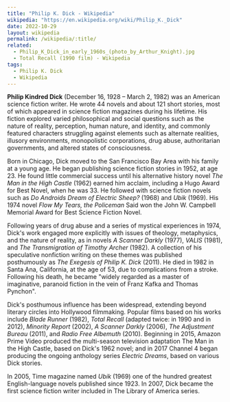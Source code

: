 ```yaml
---
title: "Philip K. Dick - Wikipedia"
wikipedia: "https://en.wikipedia.org/wiki/Philip_K._Dick"
date: 2022-10-29
layout: wikipedia
permalink: /wikipedia/:title/
related:
  - Philip_K_Dick_in_early_1960s_(photo_by_Arthur_Knight).jpg
  - Total Recall (1990 film) - Wikipedia
tags:
  - Philip K. Dick
  - Wikipedia
---
```

**Philip Kindred Dick** (December 16, 1928 – March 2, 1982) was an American science fiction writer. He wrote 44 novels and about 121 short stories, most of which appeared in science fiction magazines during his lifetime. His fiction explored varied philosophical and social questions such as the nature of reality, perception, human nature, and identity, and commonly featured characters struggling against elements such as alternate realities, illusory environments, monopolistic corporations, drug abuse, authoritarian governments, and altered states of consciousness.

Born in Chicago, Dick moved to the San Francisco Bay Area with his family at a young age. He began publishing science fiction stories in 1952, at age 23. He found little commercial success until his alternative history novel *The Man in the High Castle* (1962) earned him acclaim, including a Hugo Award for Best Novel, when he was 33. He followed with science fiction novels such as *Do Androids Dream of Electric Sheep?* (1968) and *Ubik* (1969). His 1974 novel *Flow My Tears, the Policeman* Said won the John W. Campbell Memorial Award for Best Science Fiction Novel.

Following years of drug abuse and a series of mystical experiences in 1974, Dick's work engaged more explicitly with issues of theology, metaphysics, and the nature of reality, as in novels *A Scanner Darkly* (1977), *VALIS* (1981), and *The Transmigration of Timothy Archer* (1982). A collection of his speculative nonfiction writing on these themes was published posthumously as *The Exegesis of Philip K. Dick* (2011). He died in 1982 in Santa Ana, California, at the age of 53, due to complications from a stroke. Following his death, he became "widely regarded as a master of imaginative, paranoid fiction in the vein of Franz Kafka and Thomas Pynchon".

Dick's posthumous influence has been widespread, extending beyond literary circles into Hollywood filmmaking. Popular films based on his works include *Blade Runner* (1982), *Total Recall* (adapted twice: in 1990 and in 2012), *Minority Report* (2002), *A Scanner Darkly* (2006), *The Adjustment Bureau* (2011), and *Radio Free Albemuth* (2010). Beginning in 2015, Amazon Prime Video produced the multi-season television adaptation The Man in the High Castle, based on Dick's 1962 novel; and in 2017 Channel 4 began producing the ongoing anthology series *Electric Dreams*, based on various Dick stories.

In 2005, Time magazine named *Ubik* (1969) one of the hundred greatest English-language novels published since 1923. In 2007, Dick became the first science fiction writer included in The Library of America series.